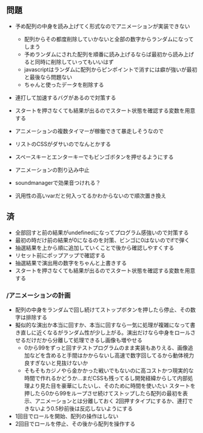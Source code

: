 ## 問題
- 予め配列の中身を読み上げてく形式なのでアニメーションが実装できない
    - 配列からその都度削除していかないと全部の数字からランダムになってしまう
    - 予めランダムにされた配列を順番に読み上げるならば最初から読み上げると同時に削除していってもいいはず
    - javascriptはランダムに配列からピンポイントで消すには癖が強いが最初と最後なら問題ない
    - ちゃんと使ったデータを削除する

- 連打して加速するバグがあるので対策する
- スタートを押さなくても結果が出るのでスタート状態を確認する変数を用意する
- アニメーションの複数タイマーが稼働できて暴走しそうなので
- リストのCSSがダサいのでなんとかする
- スペースキーとエンターキーでもビンゴボタンを押せるようにする
- アニメーションの割り込み中止
- soundmanagerで効果音つけれる？
- 汎用性の高いvarだと何入ってるかわからないので順次置き換え

## 済
- 全部回すと前の結果がundefinedになってプログラム感強いので対策する
- 最初の時だけ前の結果が0になるのを対策、ビンゴに0はないのでifで弾く
- 抽選結果を上から順に追加していくことで後から確認しやすくする
- リセット前にポップアップで確認する
- 抽選結果で演出用の数字をちゃんと上書きする
- スタートを押さなくても結果が出るのでスタート状態を確認する変数を用意する


### /アニメーションの計画
- 配列の中身をランダムで回し続けてストップボタンを押したら停止、その数字は排除する
- 擬似的な演出か本当に回すか、本当に回すなら一気に処理が複雑になって書き直しに近くなるがランダム性が少し上がる。演出だけなら中身をロールさせるだけだから分離して処理できるし画像も増やせる
    - 0から99をずっと回すテストプログラムのまま実装もありえる、画像追加などを含めると手間はかからないし高速で数字回してるから動体視力良すぎないと見抜けないか
    - そもそもカジノやら金かかった戦いでもないのに高コストかつ現実的な時間で作れるかどうか…まだCSSも残ってるし開発経緯からして内部処理より見た目を豪華にしたいし、そのために時間を使いたい
スタートを押したら0から99をループさせ続けてストップしたら配列の最初を表示、アニメーションとは分離しておく
2回押すタイプにするか、連打できないよう0.5秒前後は反応しないようにする
- 1回目でロールを開始、配列の操作はしない
- 2回目でロールを停止、その後から配列を操作する